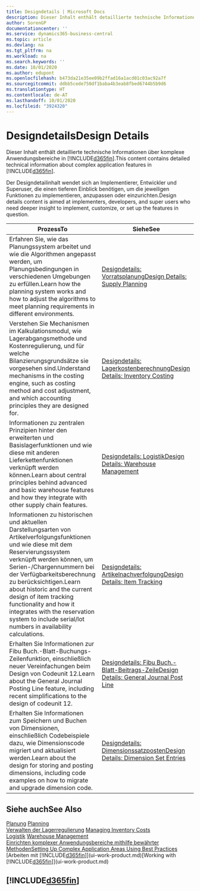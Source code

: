 ```yaml
---
title: Designdetails | Microsoft Docs
description: Dieser Inhalt enthält detaillierte technische Informationen über komplexe Anwendungsbereiche in  Business Central.
author: SorenGP
documentationcenter: ''
ms.service: dynamics365-business-central
ms.topic: article
ms.devlang: na
ms.tgt_pltfrm: na
ms.workload: na
ms.search.keywords: ''
ms.date: 10/01/2020
ms.author: edupont
ms.openlocfilehash: b473da21e35ee09b2ffad16a1acd01c03ac92a7f
ms.sourcegitcommit: ddbb5cede750df1baba4b3eab8fbed6744b5b9d6
ms.translationtype: HT
ms.contentlocale: de-AT
ms.lasthandoff: 10/01/2020
ms.locfileid: "3924320"
---
```

# <a name="design-details"></a><span data-ttu-id="956a2-103">Designdetails</span><span class="sxs-lookup"><span data-stu-id="956a2-103">Design Details</span></span>
<span data-ttu-id="956a2-104">Dieser Inhalt enthält detaillierte technische Informationen über komplexe Anwendungsbereiche in [!INCLUDE[d365fin](includes/d365fin_md.md)].</span><span class="sxs-lookup"><span data-stu-id="956a2-104">This content contains detailed technical information about complex application features in [!INCLUDE[d365fin](includes/d365fin_md.md)].</span></span>  

 <span data-ttu-id="956a2-105">Der Designdetailinhalt wendet sich an Implementierer, Entwickler und Superuser, die einen tieferen Einblick benötigen, um die jeweiligen Funktionen zu implementieren, anzupassen oder einzurichten.</span><span class="sxs-lookup"><span data-stu-id="956a2-105">Design details content is aimed at implementers, developers, and super users who need deeper insight to implement, customize, or set up the features in question.</span></span>  

|<span data-ttu-id="956a2-106">**Prozess**</span><span class="sxs-lookup"><span data-stu-id="956a2-106">**To**</span></span>|<span data-ttu-id="956a2-107">**Siehe**</span><span class="sxs-lookup"><span data-stu-id="956a2-107">**See**</span></span>|  
|------------|-------------|  
|<span data-ttu-id="956a2-108">Erfahren Sie, wie das Planungssystem arbeitet und wie die Algorithmen angepasst werden, um Planungsbedingungen in verschiedenen Umgebungen zu erfüllen.</span><span class="sxs-lookup"><span data-stu-id="956a2-108">Learn how the planning system works and how to adjust the algorithms to meet planning requirements in different environments.</span></span>|[<span data-ttu-id="956a2-109">Designdetails: Vorratsplanung</span><span class="sxs-lookup"><span data-stu-id="956a2-109">Design Details: Supply Planning</span></span>](design-details-supply-planning.md)|  
|<span data-ttu-id="956a2-110">Verstehen Sie Mechanismen im Kalkulationsmodul, wie Lagerabgangsmethode und Kostenregulierung, und für welche Bilanzierungsgrundsätze sie vorgesehen sind.</span><span class="sxs-lookup"><span data-stu-id="956a2-110">Understand mechanisms in the costing engine, such as costing method and cost adjustment, and which accounting principles they are designed for.</span></span>|[<span data-ttu-id="956a2-111">Designdetails: Lagerkostenberechnung</span><span class="sxs-lookup"><span data-stu-id="956a2-111">Design Details: Inventory Costing</span></span>](design-details-inventory-costing.md)|  
|<span data-ttu-id="956a2-112">Informationen zu zentralen Prinzipien hinter den erweiterten und Basislagerfunktionen und wie diese mit anderen Lieferkettenfunktionen verknüpft werden können.</span><span class="sxs-lookup"><span data-stu-id="956a2-112">Learn about central principles behind advanced and basic warehouse features and how they integrate with other supply chain features.</span></span>|[<span data-ttu-id="956a2-113">Designdetails: Logistik</span><span class="sxs-lookup"><span data-stu-id="956a2-113">Design Details: Warehouse Management</span></span>](design-details-warehouse-management.md)|  
|<span data-ttu-id="956a2-114">Informationen zu historischen und aktuellen Darstellungsarten von Artikelverfolgungsfunktionen und wie diese mit dem Reservierungssystem verknüpft werden können, um Serien-/Chargennummern bei der Verfügbarkeitsberechnung zu berücksichtigen.</span><span class="sxs-lookup"><span data-stu-id="956a2-114">Learn about historic and the current design of item tracking functionality and how it integrates with the reservation system to include serial/lot numbers in availability calculations.</span></span>|[<span data-ttu-id="956a2-115">Designdetails: Artikelnachverfolgung</span><span class="sxs-lookup"><span data-stu-id="956a2-115">Design Details: Item Tracking</span></span>](design-details-item-tracking.md)|  
|<span data-ttu-id="956a2-116">Erhalten Sie Informationen zur Fibu Buch.-Blatt-Buchungs-Zeilenfunktion, einschließlich neuer Vereinfachungen beim Design von Codeunit 12.</span><span class="sxs-lookup"><span data-stu-id="956a2-116">Learn about the General Journal Posting Line feature, including recent simplifications to the design of codeunit 12.</span></span>|[<span data-ttu-id="956a2-117">Designdetails: Fibu Buch.-Blatt-Beitrags-Zeile</span><span class="sxs-lookup"><span data-stu-id="956a2-117">Design Details: General Journal Post Line</span></span>](design-details-general-journal-post-line.md)|
|<span data-ttu-id="956a2-118">Erhalten Sie Informationen zum Speichern und Buchen von Dimensionen, einschließlich Codebeispiele dazu, wie Dimensionscode migriert und aktualisiert werden.</span><span class="sxs-lookup"><span data-stu-id="956a2-118">Learn about the design for storing and posting dimensions, including code examples on how to migrate and upgrade dimension code.</span></span>|[<span data-ttu-id="956a2-119">Designdetails: Dimensionssatzposten</span><span class="sxs-lookup"><span data-stu-id="956a2-119">Design Details: Dimension Set Entries</span></span>](design-details-dimension-set-entries.md)| 

## <a name="see-also"></a><span data-ttu-id="956a2-120">Siehe auch</span><span class="sxs-lookup"><span data-stu-id="956a2-120">See Also</span></span>  
 <span data-ttu-id="956a2-121">[Planung](production-planning.md) </span><span class="sxs-lookup"><span data-stu-id="956a2-121">[Planning](production-planning.md) </span></span>  
 <span data-ttu-id="956a2-122">[Verwalten der Lagerregulierung](finance-manage-inventory-costs.md) </span><span class="sxs-lookup"><span data-stu-id="956a2-122">[Managing Inventory Costs](finance-manage-inventory-costs.md) </span></span>  
 <span data-ttu-id="956a2-123">[Logistik](warehouse-manage-warehouse.md) </span><span class="sxs-lookup"><span data-stu-id="956a2-123">[Warehouse Management](warehouse-manage-warehouse.md) </span></span>  
 [<span data-ttu-id="956a2-124">Einrichten komplexer Anwendungsbereiche mithilfe bewährter Methoden</span><span class="sxs-lookup"><span data-stu-id="956a2-124">Setting Up Complex Application Areas Using Best Practices</span></span>](set-up-complex-application-areas-using-best-practices.md)  
 <span data-ttu-id="956a2-125">[Arbeiten mit [!INCLUDE[d365fin](includes/d365fin_md.md)]](ui-work-product.md)</span><span class="sxs-lookup"><span data-stu-id="956a2-125">[Working with [!INCLUDE[d365fin](includes/d365fin_md.md)]](ui-work-product.md)</span></span>

 ## [!INCLUDE[d365fin](includes/free_trial_md.md)]  

